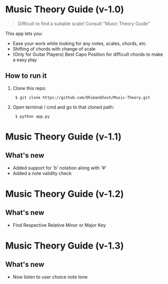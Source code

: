 # Music Theory Guide (v-1.0)
> Difficult to find a suitable scale! Consult "Music Theory Guide"

This app lets you:
- Ease your work while looking for any notes, scales, chords, etc.
- Shifting of chords with change of scale
- (Only for Guitar Players) Best Capo Position for difficult chords to make a easy play

## How to run it

1. Clone this repo:

		$ git clone https://github.com/DhimanGhosh/Music-Theory.git


2. Open terminal / cmd and go to that cloned path:

		$ python app.py

# Music Theory Guide (v-1.1)
## What's new
- Added support for 'b' notation along with '#'
- Added a note validity check

# Music Theory Guide (v-1.2)
## What's new
- Find Respective Relative Minor or Major Key

# Music Theory Guide (v-1.3)
## What's new
- Now listen to user choice note tone
